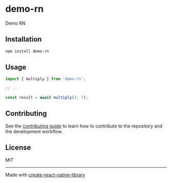 # demo-rn

Demo RN

## Installation

```sh
npm install demo-rn
```

## Usage


```js
import { multiply } from 'demo-rn';

// ...

const result = await multiply(3, 7);
```


## Contributing

See the [contributing guide](CONTRIBUTING.md) to learn how to contribute to the repository and the development workflow.

## License

MIT

---

Made with [create-react-native-library](https://github.com/callstack/react-native-builder-bob)
